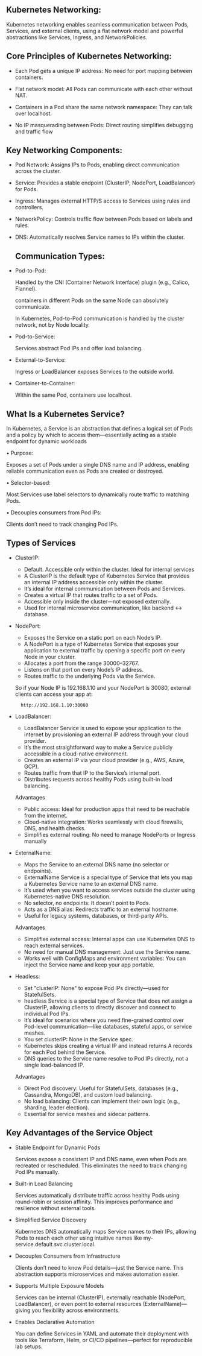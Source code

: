 Kubernetes Networking:
---------------------

Kubernetes networking enables seamless communication between Pods, Services, and external clients, using a flat network model and powerful abstractions like Services, Ingress, and NetworkPolicies.

Core Principles of Kubernetes Networking:
-----------------------------------------

- Each Pod gets a unique IP address:
    No need for port mapping between containers.

- Flat network model:
    All Pods can communicate with each other without NAT.

- Containers in a Pod share the same network namespace:
    They can talk over localhost.

- No IP masquerading between Pods: 
    Direct routing simplifies debugging and traffic flow

Key Networking Components:
--------------------------
- Pod Network:
    Assigns IPs to Pods, enabling direct communication across the cluster.

- Service:
    Provides a stable endpoint (ClusterIP, NodePort, LoadBalancer) for Pods.

- Ingress:
    Manages external HTTP/S access to Services using rules and controllers.

- NetworkPolicy:
    Controls traffic flow between Pods based on labels and rules.

- DNS:
    Automatically resolves Service names to IPs within the cluster.



  Communication Types:
  ---------------------

- Pod-to-Pod:
  
    Handled by the CNI (Container Network Interface) plugin (e.g., Calico, Flannel).
  
    containers in different Pods on the same Node can absolutely communicate.
  
    In Kubernetes, Pod-to-Pod communication is handled by the cluster network, not by Node locality.

- Pod-to-Service:
  
    Services abstract Pod IPs and offer load balancing.

- External-to-Service:
 
    Ingress or LoadBalancer exposes Services to the outside world.

- Container-to-Container:
  
    Within the same Pod, containers use localhost.

What Is a Kubernetes Service?
-----------------------------

  In Kubernetes, a Service is an abstraction that defines a logical set of Pods and a policy by which to access them—essentially acting   as a stable endpoint for dynamic workloads

• Purpose: 

 Exposes a set of Pods under a single DNS name and IP address, enabling reliable communication even as Pods are created or destroyed.

• Selector-based: 
  
   Most Services use label selectors to dynamically route traffic to matching Pods.

• Decouples consumers from Pod IPs:
 
   Clients don’t need to track changing Pod IPs.

Types of Services
-----------------

- ClusterIP:
  
  *  Default. Accessible only within the cluster. Ideal for internal services
  *  A ClusterIP is the default type of Kubernetes Service that provides an internal IP address accessible only within the cluster.
  *  It’s ideal for internal communication between Pods and Services.
  *  Creates a virtual IP that routes traffic to a set of Pods.
  *  Accessible only inside the cluster—not exposed externally.
  *  Used for internal microservice communication, like backend ↔ database.


- NodePort:
  
   * Exposes the Service on a static port on each Node’s IP.
   * A NodePort is a type of Kubernetes Service that exposes your application to external traffic by opening a specific port on every Node in your cluster.
   * Allocates a port from the range 30000–32767.
   * Listens on that port on every Node’s IP address.
   * Routes traffic to the underlying Pods via the Service.
 
  So if your Node IP is 192.168.1.10 and your NodePort is 30080, external clients can access your app at:

        http://192.168.1.10:30080

- LoadBalancer:

    * LoadBalancer Service is used to expose your application to the internet by provisioning an external IP address through your cloud provider.
    * It’s the most straightforward way to make a Service publicly accessible in a cloud-native environment.
    * Creates an external IP via your cloud provider (e.g., AWS, Azure, GCP).
    * Routes traffic from that IP to the Service’s internal port.
    * Distributes requests across healthy Pods using built-in load balancing.
  
  Advantages
   * Public access: Ideal for production apps that need to be reachable from the internet.
   * Cloud-native integration: Works seamlessly with cloud firewalls, DNS, and health checks.
   * Simplifies external routing: No need to manage NodePorts or Ingress manually

- ExternalName:
  
  *  Maps the Service to an external DNS name (no selector or endpoints).
  *   ExternalName Service is a special type of Service that lets you map a Kubernetes Service name to an external DNS name.
  *   It’s used when you want to access services outside the cluster using Kubernetes-native DNS resolution.
  *   No selector, no endpoints: It doesn’t point to Pods.
  *   Acts as a DNS alias: Redirects traffic to an external hostname.
  *   Useful for legacy systems, databases, or third-party APIs.
  
   Advantages
  * Simplifies external access:  Internal apps can use Kubernetes DNS to reach external services.
  * No need for manual DNS management: Just use the Service name.
  *	Works well with ConfigMaps and environment variables: You can inject the Service name and keep your app portable.


- Headless:
  
    * Set "clusterIP: None" to expose Pod IPs directly—used for StatefulSets.
    *  headless Service is a special type of Service that does not assign a ClusterIP, allowing clients to directly discover and connect to individual Pod IPs.
    *  It’s ideal for scenarios where you need fine-grained control over Pod-level communication—like databases, stateful apps, or service meshes.
    * You set clusterIP: None in the Service spec.
    *  Kubernetes skips creating a virtual IP and instead returns A records for each Pod behind the Service.
    *   DNS queries to the Service name resolve to Pod IPs directly, not a single load-balanced IP.
       
   Advantages

   * Direct Pod discovery: Useful for StatefulSets, databases (e.g., Cassandra, MongoDB), and custom load balancing.
   * No load balancing: Clients can implement their own logic (e.g., sharding, leader election).
   * Essential for service meshes and sidecar patterns.

Key Advantages of the Service Object
------------------------------------
- Stable Endpoint for Dynamic Pods
  
   Services expose a consistent IP and DNS name, even when Pods are recreated or rescheduled.
   This eliminates the need to track changing Pod IPs manually.

- Built-in Load Balancing
 
  Services automatically distribute traffic across healthy Pods using round-robin or session affinity.
  This improves performance and resilience without external tools.

- Simplified Service Discovery

  Kubernetes DNS automatically maps Service names to their IPs, allowing Pods to reach each other using intuitive names like my-service.default.svc.cluster.local.

- Decouples Consumers from Infrastructure
  
  Clients don’t need to know Pod details—just the Service name. This abstraction supports microservices and makes automation easier.

- Supports Multiple Exposure Models
  
  Services can be internal (ClusterIP), externally reachable (NodePort, LoadBalancer), or even point to external resources (ExternalName)—giving you flexibility across environments.

- Enables Declarative Automation
  
  You can define Services in YAML and automate their deployment with tools like Terraform, Helm, or CI/CD pipelines—perfect for reproducible lab setups.




